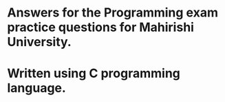 # Answers for the Programming exam practice questions for Mahirishi University.
# Written using C programming language.

